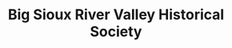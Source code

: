 ---
layout: repo
title: "Big Sioux River Valley Historical Society"
id: 11965
permalink: repos/11965/
---